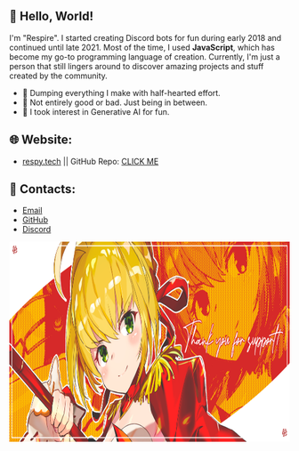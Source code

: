 ## 👋 Hello, World!
I'm "Respire". I started creating Discord bots for fun during early 2018 and continued until late 2021. Most of the time, I used **JavaScript**, which has become my go-to programming language of creation. Currently, I'm just a person that still lingers around to discover amazing projects and stuff created by the community.

- 🎉 Dumping everything I make with half-hearted effort.
- 🚀 Not entirely good or bad. Just being in between.
- 🤖 I took interest in Generative AI for fun.

## 🌐 Website:

- [respy.tech](https://respy.tech/) || GitHub Repo: [CLICK ME](https://github.com/RimunAce/respy-tech)
 
## 📢 Contacts:

- [Email](mailto:contact@respy.tech)
- [GitHub](https://github.com/RimunAce)
- [Discord](http://discordapp.com/users/188610034849021952)

<p align="center">
 <img width="960" height="360" src="assets/bsnnrt.png" alt="thank-you"/>
</p>
